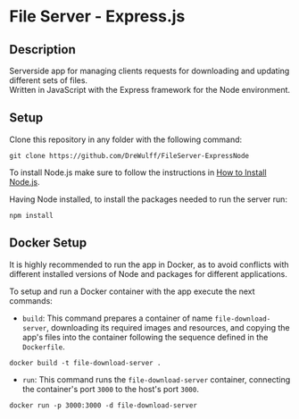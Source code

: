 # File Server - Express.js
## Description
Serverside app for managing clients requests for downloading and updating different sets of files.  
Written in JavaScript with the Express framework for the Node environment.

## Setup
Clone this repository in any folder with the following command:
```
git clone https://github.com/DreWulff/FileServer-ExpressNode
```
To install Node.js make sure to follow the instructions in [How to Install Node.js](https://nodejs.org/en/learn/getting-started/how-to-install-nodejs).

Having Node installed, to install the packages needed to run the server run:
```
npm install
```

## Docker Setup
It is highly recommended to run the app in Docker, as to avoid conflicts with different installed versions of Node and packages for different applications.

To setup and run a Docker container with the app execute the next commands:  
* `build`: This command prepares a container of name `file-download-server`, downloading its required images and resources, and copying the app's files into the container following the sequence defined in the `Dockerfile`.
```
docker build -t file-download-server .
```
* `run`: This command runs the `file-download-server` container, connecting the container's port `3000` to the host's port `3000`.
```
docker run -p 3000:3000 -d file-download-server
```